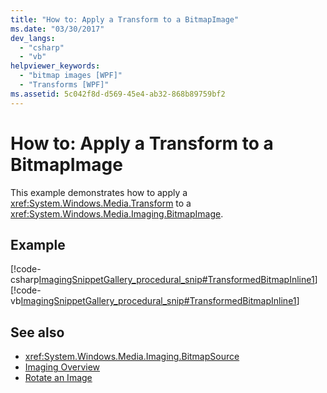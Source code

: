 ```yaml
---
title: "How to: Apply a Transform to a BitmapImage"
ms.date: "03/30/2017"
dev_langs: 
  - "csharp"
  - "vb"
helpviewer_keywords: 
  - "bitmap images [WPF]"
  - "Transforms [WPF]"
ms.assetid: 5c042f8d-d569-45e4-ab32-868b89759bf2
---
```

# How to: Apply a Transform to a BitmapImage
This example demonstrates how to apply a <xref:System.Windows.Media.Transform> to a <xref:System.Windows.Media.Imaging.BitmapImage>.  
  
## Example  
 [!code-csharp[ImagingSnippetGallery_procedural_snip#TransformedBitmapInline1](~/samples/snippets/csharp/VS_Snippets_Wpf/ImagingSnippetGallery_procedural_snip/CSharp/TransformedBitmapExample.cs#transformedbitmapinline1)]
 [!code-vb[ImagingSnippetGallery_procedural_snip#TransformedBitmapInline1](~/samples/snippets/visualbasic/VS_Snippets_Wpf/ImagingSnippetGallery_procedural_snip/VB/TransformedBitmapExample.vb#transformedbitmapinline1)]  
  
## See also
- <xref:System.Windows.Media.Imaging.BitmapSource>
- [Imaging Overview](imaging-overview.md)
- [Rotate an Image](../controls/how-to-rotate-an-image.md)
